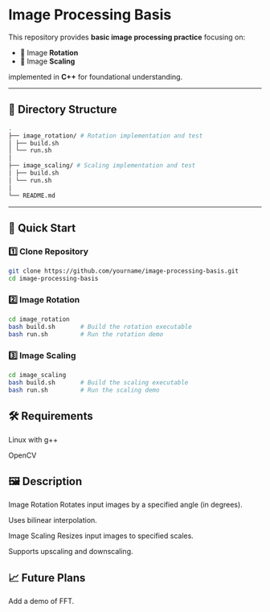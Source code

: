 # Image Processing Basis

This repository provides **basic image processing practice** focusing on:

- 🚩 Image **Rotation**
- 🚩 Image **Scaling**

implemented in **C++** for foundational understanding.

---
## 📂 Directory Structure

```bash
.
├── image_rotation/ # Rotation implementation and test
│ ├── build.sh
│ └── run.sh
│
├── image_scaling/ # Scaling implementation and test
│ ├── build.sh
│ └── run.sh
│
└── README.md
```

---

## 🚀 Quick Start

### 1️⃣ Clone Repository

```bash
git clone https://github.com/yourname/image-processing-basis.git
cd image-processing-basis
```

### 2️⃣ Image Rotation
```bash
cd image_rotation
bash build.sh       # Build the rotation executable
bash run.sh         # Run the rotation demo
```
### 3️⃣ Image Scaling
```bash
cd image_scaling
bash build.sh       # Build the scaling executable
bash run.sh         # Run the scaling demo
```

## 🛠 Requirements
Linux with g++

OpenCV

## 🖼️ Description
Image Rotation
Rotates input images by a specified angle (in degrees).

Uses bilinear interpolation.

Image Scaling
Resizes input images to specified scales.

Supports upscaling and downscaling.

## 📈 Future Plans

Add a demo of FFT.

